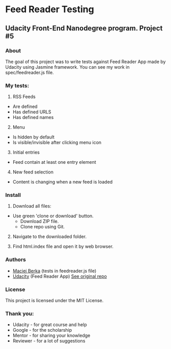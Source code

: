 # Feed Reader Testing
## Udacity Front-End Nanodegree program. Project #5

### About

The goal of this project was to write tests against Feed Reader App made by Udacity using Jasmine framework. You can see my work in spec/feedreader.js file.

### My tests:

1. RSS Feeds
  * Are defined
  * Has defined URLS
  * Has defined names
  
2. Menu
  * Is hidden by default
  * Is visible/invisible after clicking menu icon
  
3. Initial entries
  * Feed contain at least one entry element
  
4. New feed selection
  * Content is changing when a new feed is loaded

### Install

1. Download all files:
  * Use green 'clone or download' button.
    * Download ZIP file.
    * Clone repo using Git.
    
2. Navigate to the downloaded folder.

3. Find html.index file and open it by web browser.

### Authors

* [Maciej Berka](https://github.com/maciejberka) (tests in feedreader.js file)
* [Udacity](https://github.com/udacity) (Feed Reader App) [See original repo](https://github.com/udacity/frontend-nanodegree-feedreader)

### License

This project is licensed under the MIT License.

### Thank you:

* Udacity - for great course and help
* Google - for the scholarship
* Mentor - for sharing your knowledge
* Reviewer - for a lot of suggestions





